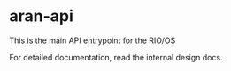 # aran-api

This is the main API entrypoint for the RIO/OS

For detailed documentation, read the internal design docs.
